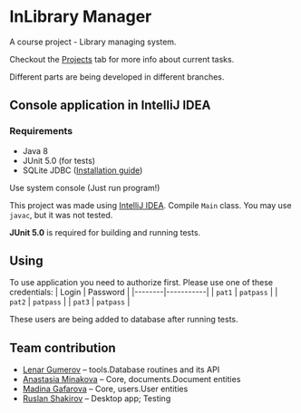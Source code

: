 # InLibrary Manager

A course project - Library managing system.

Checkout the [Projects](https://github.com/lenargum/libraryProject/projects) tab for more info about current tasks.

Different parts are being developed in different branches.

## Console application in IntelliJ IDEA

### Requirements
- Java 8
- JUnit 5.0 (for tests)
- SQLite JDBC ([Installation guide](http://telegra.ph/Kak-sdelat-tak-chtoby-vsyo-zarabotalo-03-01))

Use system console (Just run program!)

This project was made using [IntelliJ IDEA](http://www.jetbrains.com/idea/). Compile `Main` class. You may use `javac`, but it was not tested.

**JUnit 5.0** is required for building and running tests.

## Using
To use application you need to authorize first.
Please use one of these credentials:
| Login  | Password  |
|--------|-----------|
| `pat1` | `patpass` |
| `pat2` | `patpass` |
| `pat3` | `patpass` |

These users are being added to database after running tests.

## Team contribution
- [Lenar Gumerov](https://github.com/lenargum) – tools.Database routines and its API
- [Anastasia Minakova](https://github.com/stalem9) – Core, documents.Document entities
- [Madina Gafarova](https://github.com/gafmn) – Core, users.User entities
- [Ruslan Shakirov](https://github.com/Shakirovrrr) – Desktop app; Testing
